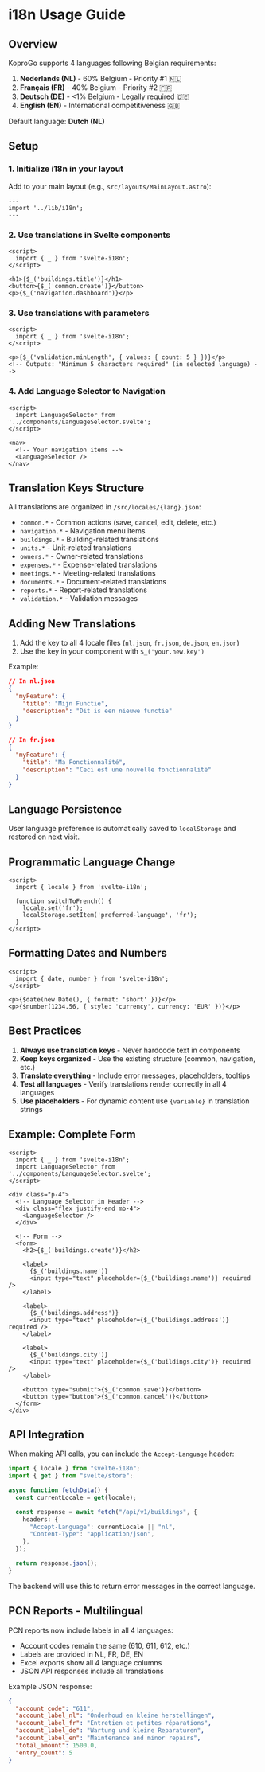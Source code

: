 # i18n Usage Guide

## Overview

KoproGo supports 4 languages following Belgian requirements:

1. **Nederlands (NL)** - 60% Belgium - Priority #1 🇳🇱
2. **Français (FR)** - 40% Belgium - Priority #2 🇫🇷
3. **Deutsch (DE)** - <1% Belgium - Legally required 🇩🇪
4. **English (EN)** - International competitiveness 🇬🇧

Default language: **Dutch (NL)**

## Setup

### 1. Initialize i18n in your layout

Add to your main layout (e.g., `src/layouts/MainLayout.astro`):

```astro
---
import '../lib/i18n';
---
```

### 2. Use translations in Svelte components

```svelte
<script>
  import { _ } from 'svelte-i18n';
</script>

<h1>{$_('buildings.title')}</h1>
<button>{$_('common.create')}</button>
<p>{$_('navigation.dashboard')}</p>
```

### 3. Use translations with parameters

```svelte
<script>
  import { _ } from 'svelte-i18n';
</script>

<p>{$_('validation.minLength', { values: { count: 5 } })}</p>
<!-- Outputs: "Minimum 5 characters required" (in selected language) -->
```

### 4. Add Language Selector to Navigation

```svelte
<script>
  import LanguageSelector from '../components/LanguageSelector.svelte';
</script>

<nav>
  <!-- Your navigation items -->
  <LanguageSelector />
</nav>
```

## Translation Keys Structure

All translations are organized in `/src/locales/{lang}.json`:

- `common.*` - Common actions (save, cancel, edit, delete, etc.)
- `navigation.*` - Navigation menu items
- `buildings.*` - Building-related translations
- `units.*` - Unit-related translations
- `owners.*` - Owner-related translations
- `expenses.*` - Expense-related translations
- `meetings.*` - Meeting-related translations
- `documents.*` - Document-related translations
- `reports.*` - Report-related translations
- `validation.*` - Validation messages

## Adding New Translations

1. Add the key to all 4 locale files (`nl.json`, `fr.json`, `de.json`, `en.json`)
2. Use the key in your component with `$_('your.new.key')`

Example:

```json
// In nl.json
{
  "myFeature": {
    "title": "Mijn Functie",
    "description": "Dit is een nieuwe functie"
  }
}

// In fr.json
{
  "myFeature": {
    "title": "Ma Fonctionnalité",
    "description": "Ceci est une nouvelle fonctionnalité"
  }
}
```

## Language Persistence

User language preference is automatically saved to `localStorage` and restored on next visit.

## Programmatic Language Change

```svelte
<script>
  import { locale } from 'svelte-i18n';

  function switchToFrench() {
    locale.set('fr');
    localStorage.setItem('preferred-language', 'fr');
  }
</script>
```

## Formatting Dates and Numbers

```svelte
<script>
  import { date, number } from 'svelte-i18n';
</script>

<p>{$date(new Date(), { format: 'short' })}</p>
<p>{$number(1234.56, { style: 'currency', currency: 'EUR' })}</p>
```

## Best Practices

1. **Always use translation keys** - Never hardcode text in components
2. **Keep keys organized** - Use the existing structure (common, navigation, etc.)
3. **Translate everything** - Include error messages, placeholders, tooltips
4. **Test all languages** - Verify translations render correctly in all 4 languages
5. **Use placeholders** - For dynamic content use `{variable}` in translation strings

## Example: Complete Form

```svelte
<script>
  import { _ } from 'svelte-i18n';
  import LanguageSelector from '../components/LanguageSelector.svelte';
</script>

<div class="p-4">
  <!-- Language Selector in Header -->
  <div class="flex justify-end mb-4">
    <LanguageSelector />
  </div>

  <!-- Form -->
  <form>
    <h2>{$_('buildings.create')}</h2>

    <label>
      {$_('buildings.name')}
      <input type="text" placeholder={$_('buildings.name')} required />
    </label>

    <label>
      {$_('buildings.address')}
      <input type="text" placeholder={$_('buildings.address')} required />
    </label>

    <label>
      {$_('buildings.city')}
      <input type="text" placeholder={$_('buildings.city')} required />
    </label>

    <button type="submit">{$_('common.save')}</button>
    <button type="button">{$_('common.cancel')}</button>
  </form>
</div>
```

## API Integration

When making API calls, you can include the `Accept-Language` header:

```typescript
import { locale } from "svelte-i18n";
import { get } from "svelte/store";

async function fetchData() {
  const currentLocale = get(locale);

  const response = await fetch("/api/v1/buildings", {
    headers: {
      "Accept-Language": currentLocale || "nl",
      "Content-Type": "application/json",
    },
  });

  return response.json();
}
```

The backend will use this to return error messages in the correct language.

## PCN Reports - Multilingual

PCN reports now include labels in all 4 languages:

- Account codes remain the same (610, 611, 612, etc.)
- Labels are provided in NL, FR, DE, EN
- Excel exports show all 4 language columns
- JSON API responses include all translations

Example JSON response:

```json
{
  "account_code": "611",
  "account_label_nl": "Onderhoud en kleine herstellingen",
  "account_label_fr": "Entretien et petites réparations",
  "account_label_de": "Wartung und kleine Reparaturen",
  "account_label_en": "Maintenance and minor repairs",
  "total_amount": 1500.0,
  "entry_count": 5
}
```
